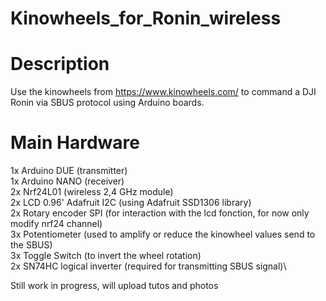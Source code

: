 # Kinowheels_for_Ronin_wireless

# Description
Use the kinowheels from https://www.kinowheels.com/ to command a DJI Ronin via SBUS protocol using Arduino boards.

# Main Hardware
1x Arduino DUE (transmitter)\
1x Arduino NANO (receiver)\
2x Nrf24L01 (wireless 2,4 GHz module)\
2x LCD 0.96' Adafruit I2C (using Adafruit SSD1306 library)\
2x Rotary encoder SPI (for interaction with the lcd fonction, for now only modify nrf24 channel)\
3x Potentiometer (used to amplify or reduce the kinowheel values send to the SBUS)\
3x Toggle Switch (to invert the wheel rotation)\
2x SN74HC logical inverter (required for transmitting SBUS signal)\

Still work in progress, will upload tutos and photos
